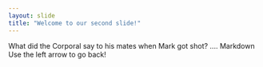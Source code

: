 ```yaml
---
layout: slide
title: "Welcome to our second slide!"
---
```

What did the Corporal say to his mates when Mark got shot? .... Markdown
Use the left arrow to go back!


